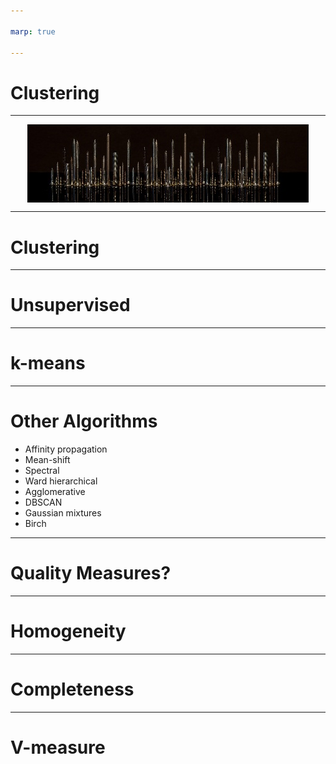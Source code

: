 ```yaml
---

marp: true

---
```


<style>
img[alt~="center"] {
  display: block;
  margin: 0 auto;
}
</style>

# Clustering

<!--
So far we have learned about two very popular machine learning techniques: regression and classification.

Regression models predict a continuous target. These are targets such as housing prices, life expectancies, salaries, etc.

Classification models predict discrete values. These can be binary, like whether or not someone survived the Titanic disaster. Or they can be multi-class, like which handwritten digit is drawn in an image.

In this section we will briefly look at clustering algorithms. These models are different from classification and regression models. The core purpose of the models is to discover relationships in datasets. These relationships provide insights we might not have been able to derive ourselves.

In this course we don't focus on clustering as much as we do regression and classification. Don't take this as a signal that clustering isn't important. Clustering algorithms are powerful, popular, and fundamental. However, they can be difficult to interpret and focus more on discovery than prediction.

Prediction is easy to measure. Think, what is the r-squared score? Or, what is the F1 score?

Clustering, though it can be measured (as we will see), is a little more nebulous. Sometimes data clusters in ways that are unintuitive. Sometimes clusters are hard to decode.

-->

---

![center](res/clustering01.jpg)

<!--
Let's start our exploration of clustering. The word "clustering" is fairly intuitive; you are attempting to group your data points. But what constitutes a group?

Let's start with a hands-on exercise. 

@Exercise (15 minutes) {
Break the class into groups of 3-4 students. Have each group take a pile of fasteners (or screws, bolts, pins, buttons, etc.) and divide it into six distinct groups. Then go around and ask each group to describe their process. Why did they choose these clusters? Now ask students to divide the pile into four distinct groups. Go around again and ask students to describe their process for creating these clusters. How different are they from the first clusters? Now try clustering into two groups. What changed as we lowered the number of clusters (typically denoted by k in ML)?
}

* Image name: res/clustering01.jpg
  * Repo link: https://github.com/google/applied-machine-learning-intensive/tree/master/content/06_other_models/00_clustering/res/clustering01.jpg
  * Source https://pixabay.com/photos/darkness-panorama-background-3075379/ by Author Achim0164 / Achim Haupt https://pixabay.com/users/achim0164-7548115/ under License https://pixabay.com/service/license/.
-->

---

# Clustering 

<!--
"Cluster analysis or clustering is the task of grouping a set of objects so that objects in the same group are more similar to each other than to those in other groups." https://en.wikipedia.org/wiki/Cluster_analysis

How does this compare to the algorithms we have seen so far?

The algorithms we have seen so far attempt to map features to targets. Clustering instead tries to map features to class attributes.
-->

---

# Unsupervised 

<!--
We have worked with "supervised" learning so far. In supervised learning, we have "tagged" data that has been curated to train the model. For example, with classification, we knew exactly how many classes existed (e.g., three species of iris flower), and we had training data in which the species was provided for each data point. With unsupervised learning algorithms, we do not have labeled training data. The model effectively trains on unlabeled test data. When performing unsupervised clustering, we do not necessarily know the appropriate number of clusters, nor do we have a training set where the data points are labeled by their appropriate cluster.  

Clustering is typically an unsupervised process where patterns emerge from the data. It can be semi-supervised where some external data is used. Supervised clustering is basically classification.

-->

---

# k-means 

<!--
An algorithm called k-means is the most common clustering algorithm. You effectively performed a k-means in the clustering exercise earlier.

There are many more clustering algorithms, but k-means is the most common you'll see in practice.

In this algorithm, we define a distance function and use that function to separate your data into 'k' groups.

What is a good distance function? That depends on your problem statement.
-->

---

# Other Algorithms

* Affinity propagation 
* Mean-shift 
* Spectral 
* Ward hierarchical 
* Agglomerative 
* DBSCAN 
* Gaussian mixtures 
* Birch 

<!--
Other algorithms include, but are not limited to, what you see here.

Are they important? Yes!

Will you see them in practice? Maybe!

Remember, this is an active area of research, and the most popular algorithms may change.

Source: https://scikit-learn.org/stable/modules/clustering.html
-->

---

# Quality Measures? 

<!--
We have seen quite a few measures of quality for regression and classification. Remember:

r-squared
MSE (mean squared error)
MAE (mean absolute error)
precision
accuracy
recall
F1

But how do you measure the quality of a clustering algorithm since you don't have training/testing data with a "correct" label for the cluster? 

In cases where you do have labels for the data, you can apply one of the measures we've used previously.

There are also three new measures that are important for clustering when you work with labeled classification data.
-->

---

# Homogeneity 

<!--
The first metric that we use is homogeneity. This metric ensures that each cluster contains only members of a single class.

The scale is from 0.0 to 1.0, where 1.0 consists of clusters that each contain one and only one class of object.

Basically, this amounts to, "Does everything else in the cluster look roughly the same?"

However, this metric can be hacked by having a lot of clusters and therefore making your k very big, so that each k contains only items in one class.
-->

---

# Completeness 

<!--
Another metric we will look at is 'completeness'. Completeness measures whether all members of a given class are assigned to the same cluster.

Completeness scores range from 0.0 to 1.0, where 1.0 indicates that every object of a given label is in the same class.

We can hack this score by just having one class.
-->

---

# V-measure

<!--
Since homogeneity and completeness are somewhat opposed in how they can be increased, it is important to find a balance between the two. Similar to the F1 score that we have seen, there is a harmonic mean of homogeneity and completeness, called v-measure, that we can find. It determines if both of these metrics are close and high.

Our model is typically better if the homogeneity and completeness are both high. We accomplish this by finding a high v-measure.

https://scikit-learn.org/stable/modules/generated/sklearn.metrics.v_measure_score.html
-->
